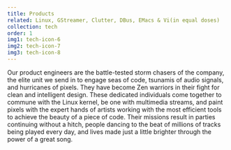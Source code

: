 ```yaml
---
title: Products
related: Linux, GStreamer, Clutter, DBus, EMacs & Vi(in equal doses)
collection: tech
order: 1
img1: tech-icon-6
img2: tech-icon-7
img3: tech-icon-8
---
```


Our product engineers are the battle-tested storm chasers of the company, the elite unit we send in to engage seas of code, tsunamis of audio signals, and hurricanes of pixels. They have become Zen warriors in their fight for clean and intelligent design. These dedicated individuals come together to commune with the Linux kernel, be one with multimedia streams, and paint pixels with the expert hands of artists working with the most efficient tools to achieve the beauty of a piece of code. Their missions result in parties continuing without a hitch, people dancing to the beat of millions of tracks being played every day, and lives made just a little brighter through the power of a great song.